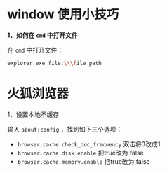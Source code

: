 # window 使用小技巧

**1、如何在 `cmd` 中打开文件**

在 `cmd` 中打开文件：

```bash
explorer.exe file:\\\file path
```









# 火狐浏览器

1、设置本地不缓存

输入 `about:config` ，找到如下三个选项：

- `browser.cache.check_doc_frequency`       双击将3改成1
- `browser.cache.disk.enable`               把true改为 false
- `browser.cache.memory.enable`             把true改为 false

